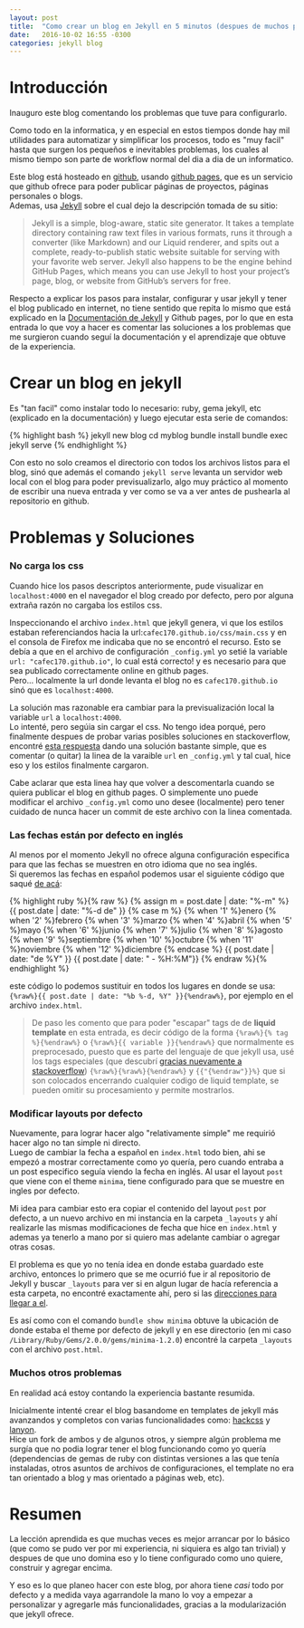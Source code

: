 ```yaml
---
layout: post
title:  "Como crear un blog en Jekyll en 5 minutos (despues de muchos problemas)"
date:   2016-10-02 16:55 -0300
categories: jekyll blog
---
```


# Introducción

Inauguro este blog comentando los problemas que tuve para configurarlo. 

Como todo en la informatica, y en especial en estos tiempos donde hay mil utilidades para automatizar y simplificar los procesos, todo es "muy facil" hasta que surgen los pequeños e inevitables problemas, los cuales al mismo tiempo son parte de workflow normal del dia a dia de un informatico.  

Este blog está hosteado en [github](https://github.com/), usando [github pages](https://pages.github.com/), que es un servicio que github ofrece para poder publicar páginas de proyectos, páginas personales o blogs.  
Ademas, usa [Jekyll](http://jekyllrb.com/) sobre el cual dejo la descripción tomada de su sitio:

> Jekyll is a simple, blog-aware, static site generator. It takes a template  directory containing raw text files in various formats, runs it through a converter (like Markdown) and our Liquid renderer, and spits out a complete, ready-to-publish static website suitable for serving with your favorite web server. Jekyll also happens to be the engine behind GitHub Pages, which means you can use Jekyll to host your project’s page, blog, or website from GitHub’s servers for free.

Respecto a explicar los pasos para instalar, configurar y usar jekyll y tener el blog publicado en internet, no tiene sentido que repita lo mismo que está explicado en la [Documentación de Jekyll](http://jekyllrb.com/docs/home) y Github pages, por lo que en esta entrada lo que voy a hacer es comentar las soluciones a los problemas que me surgieron cuando seguí la documentación y el aprendizaje que obtuve de la experiencia.  
  
  
# Crear un blog en jekyll

Es "tan facil" como instalar todo lo necesario: ruby, gema jekyll, etc (explicado en la documentación) y luego ejecutar esta serie de comandos:

{% highlight bash %}
jekyll new blog 
cd myblog
bundle install
bundle exec jekyll serve
{% endhighlight %}

Con esto no solo creamos el directorio con todos los archivos listos para el blog, sinó que además el comando `jekyll serve` levanta un servidor web local con el blog para poder previsualizarlo, algo muy práctico al momento de escribir una nueva entrada y ver como se va a ver antes de pushearla al repositorio en github.

# Problemas y Soluciones #

### No carga los css ###
Cuando hice los pasos descriptos anteriormente, pude visualizar en `localhost:4000` en el navegador el blog creado por defecto, pero por alguna extraña razón no cargaba los estilos css.  

Inspeccionando el archivo `index.html` que jekyll genera, vi que los estilos estaban referenciandos hacia la url:`cafec170.github.io/css/main.css` y en el consola de Firefox me indicaba que no se encontró el recurso. Esto se debía a que en el archivo de configuración `_config.yml` yo setié la variable `url: "cafec170.github.io"`, lo cual está correcto! y es necesario para que sea publicado correctamente online en github pages.  
Pero... localmente la url donde levanta el blog no es `cafec170.github.io` sinó que es `localhost:4000`.  

La solución mas razonable era cambiar para la previsualización local la variable `url` a  `localhost:4000`.  
Lo intenté, pero segúia sin cargar el css. No tengo idea porqué, pero finalmente despues de probar varias posibles soluciones en stackoverflow, encontré [esta respuesta](http://stackoverflow.com/a/18208032/1710845) dando una solución bastante simple, que es comentar (o quitar) la linea de la varaible `url` en `_config.yml` y tal cual, hice eso y los estilos finalmente cargaron.  

Cabe aclarar que esta linea hay que volver a descomentarla cuando se quiera publicar el blog en github pages. O simplemente uno puede modificar el archivo `_config.yml` como uno desee (localmente) pero tener cuidado de nunca hacer un commit de este archivo con la linea comentada.

### Las fechas están por defecto en inglés ###
Al menos por el momento Jekyll no ofrece alguna configuración especifica para que las fechas se muestren en otro idioma que no sea inglés.  
Si queremos las fechas en español podemos usar el siguiente código que saqué [de acá](https://www.snip2code.com/Snippet/366556/Mostrar-la-fecha-en-castellano-en-Jekyll):

{% highlight ruby %}{% raw %}
{% assign m = post.date | date: "%-m" %}
{{ post.date | date: "%-d de" }}
  {% case m %}
    {% when '1' %}enero
    {% when '2' %}febrero
    {% when '3' %}marzo
    {% when '4' %}abril
    {% when '5' %}mayo
    {% when '6' %}junio
    {% when '7' %}julio
    {% when '8' %}agosto
    {% when '9' %}septiembre
    {% when '10' %}octubre
    {% when '11' %}noviembre
    {% when '12' %}diciembre
  {% endcase %}
{{ post.date | date: "de %Y" }}
{{ post.date | date: " - %H:%M"}}
{% endraw %}{% endhighlight %}

este código lo podemos sustituir en todos los lugares en donde se usa: `{%raw%}{{ post.date | date: "%b %-d, %Y" }}{%endraw%}`, por ejemplo en el archivo `index.html`.  

> De paso les comento que para poder "escapar" tags de de **liquid template** en esta entrada, es decir código de la forma `{%raw%}{% tag %}{%endraw%}` o `{%raw%}{{ variable }}{%endraw%}` que normalmente es preprocesado, puesto que es parte del lenguaje de que jekyll usa, usé los tags especiales (que descubrí [gracias nuevamente a stackoverflow](http://stackoverflow.com/a/5866429/1710845)) `{%raw%}{%raw%}{%endraw%}` y `{{"{%endraw"}}%}` que si son colocados encerrando cualquier codigo de liquid template, se pueden omitir su procesamiento y permite mostrarlos.

### Modificar layouts por defecto ###
Nuevamente, para lograr hacer algo "relativamente simple" me requirió hacer algo no tan simple ni directo.  
Luego de cambiar la fecha a español en `index.html` todo bien, ahi se empezó a mostrar correctamente como yo quería, pero cuando entraba a un post especifico seguía viendo la fecha en inglés.  Al usar el layout `post` que viene con el theme `minima`, tiene configurado para que se muestre en ingles por defecto.  

Mi idea para cambiar esto era copiar el contenido del layout `post` por defecto, a un nuevo archivo en mi instancia en la carpeta `_layouts` y ahí realizarle las mismas modificaciones de fecha que hice en `index.html` y ademas ya tenerlo a mano por si quiero mas adelante cambiar o agregar otras cosas.  

El problema es que yo no tenía idea en donde estaba guardado este archivo, entonces lo primero que se me ocurrió fue ir al repositorio de Jekyll y buscar `_layouts` para ver si en algun lugar de hacía referencia a esta carpeta, no encontré exactamente ahí, pero si las [direcciones para llegar a el](https://github.com/jekyll/jekyll/blob/152fa877f6775dc6502e8020e4384cd24f0a0c8c/site/_docs/themes.md#overriding-theme-defaults).  

Es así como con el comando `bundle show minima` obtuve la ubicación de donde estaba el theme por defecto de jekyll y en ese directorio (en mi caso `/Library/Ruby/Gems/2.0.0/gems/minima-1.2.0`) encontré la carpeta `_layouts` con el archivo `post.html`.

### Muchos otros problemas ###
En realidad acá estoy contando la experiencia bastante resumida.  

Inicialmente intenté crear el blog basandome en templates de jekyll más avanzandos y completos con varias funcionalidades como: [hackcss](https://github.com/wemake-services/jekyll-theme-hackcss) y [lanyon](https://github.com/poole/lanyon).  
Hice un fork de ambos y de algunos otros, y siempre algún problema me surgía que no podia lograr tener el blog funcionando como yo quería (dependencias de gemas de ruby con distintas versiones a las que tenía instaladas, otros asuntos de archivos de configuraciones, el template no era tan orientado a blog y mas orientado a páginas web, etc).

# Resumen
La lección aprendida es que muchas veces es mejor arrancar por lo básico (que como se pudo ver por mi experiencia, ni siquiera es algo tan trivial) y despues de que uno domina eso y lo tiene configurado como uno quiere, construir y agregar encima.  

Y eso es lo que planeo hacer con este blog, por ahora tiene *casi* todo por defecto y a medida vaya agarrandole la mano lo voy a empezar a personalizar y agregarle más funcionalidades, gracias a la modularización que jekyll ofrece.  